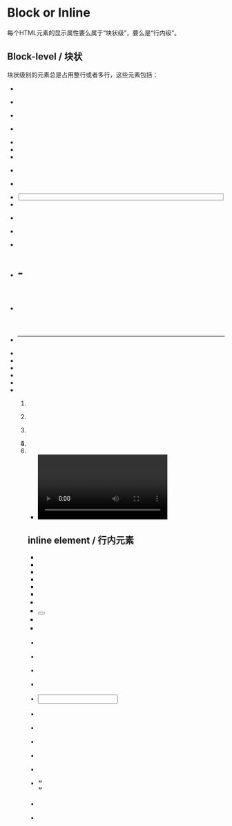 # Block or Inline

每个HTML元素的显示属性要么属于“块状级”，要么是“行内级”。

## Block-level / 块状

块状级别的元素总是占用整行或者多行，这些元素包括：

- <address>
- <article>
- <aside>
- <blockquote>
- <canvas>
- <dd>
- [<div>](./div.md)
- <dl>
- <dt>
- <fieldset>
- <figcaption>
- <figure>
- <footer>
- <form>
- <h1>-<h6>
- <header>
- <hr>
- <li>
- <main>
- <nav>
- <noscript>
- <ol>
- <p>
- <pre>
- <section>
- <table>
- <tfoot>
- <ul>
- <video>


## inline element / 行内元素

- <a>
- <abbr>
- <acronym>
- <b>
- <bdo>
- <big>
- <br>
- <button>
- <cite>
- <code>
- <dfn>
- <em>
- <i>
- <img>
- <input>
- <kbd>
- <label>
- <map>
- <object>
- <output>
- <q>
- <samp>
- <script>
- <select>
- <small>
- [<span>](./span.md)
- <strong>
- <sub>
- <sup>
- <textarea>
- <time>
- <tt>
- <var>


参考：

- [HTML Block and Inline Elements](https://www.w3schools.com/html/html_blocks.asp)
